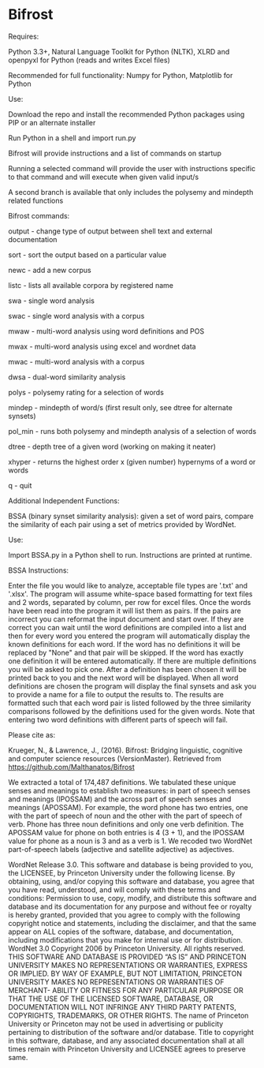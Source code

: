 # Bifrost


Requires:

Python 3.3+, Natural Language Toolkit for Python (NLTK), XLRD and openpyxl for Python (reads and writes Excel files)

Recommended for full functionality: Numpy for Python, Matplotlib for Python

Use:

Download the repo and install the recommended Python packages using PIP or an alternate installer

Run Python in a shell and import run.py

Bifrost will provide instructions and a list of commands on startup

Running a selected command will provide the user with instructions specific to that command and will execute when given valid input/s

A second branch is available that only includes the polysemy and mindepth related functions

Bifrost commands:

output - change type of output between shell text and external documentation

sort - sort the output based on a particular value

newc - add a new corpus

listc - lists all available corpora by registered name

swa - single word analysis

swac - single word analysis with a corpus

mwaw - multi-word analysis using word definitions and POS

mwax - multi-word analysis using excel and wordnet data

mwac - multi-word analysis with a corpus

dwsa - dual-word similarity analysis

polys - polysemy rating for a selection of words

mindep - mindepth of word/s (first result only, see dtree for alternate synsets)

pol_min - runs both polysemy and mindepth analysis of a selection of words

dtree - depth tree of a given word (working on making it neater)

xhyper - returns the highest order x (given number) hypernyms of a word or words

q - quit


Additional Independent Functions:

BSSA (binary synset similarity analysis): given a set of word pairs, compare the similarity of each pair using a set of metrics provided by WordNet.

Use:

Import BSSA.py in a Python shell to run. Instructions are printed at runtime.

BSSA Instructions:

Enter the file you would like to analyze, acceptable file types are '.txt' and
'.xlsx'. The program will assume white-space based formatting for text files
and 2 words, separated by column, per row for excel files. Once the words have
been read into the program it will list them as pairs. If the pairs are
incorrect you can reformat the input document and start over. If they are
correct you can wait until the word definitions are compiled into a list and
then for every word you entered the program will automatically display the
known definitions for each word. If the word has no definitions it will be
replaced by "None" and that pair will be skipped. If the word has exactly one
definition it will be entered automatically. If there are multiple definitions
you will be asked to pick one. After a definition has been chosen it will be
printed back to you and the next word will be displayed. When all word
definitions are chosen the program will display the final synsets and ask you to
provide a name for a file to output the results to. The results are formatted
such that each word pair is listed followed by the three similarity comparisons
followed by the definitions used for the given words. Note that entering two
word definitions with different parts of speech will fail.

Please cite as:

Krueger, N., & Lawrence, J., (2016). Bifrost: Bridging linguistic, cognitive and computer science resources (VersionMaster). Retrieved from https://github.com/Malthanatos/Bifrost

We extracted a total of 174,487 definitions. We tabulated these unique senses and meanings to establish two measures: in part of speech senses and meanings (IPOSSAM) and the across part of speech senses and meanings (APOSSAM). For example, the word phone has two entries, one with the part of speech of noun and the other with the part of speech of verb. Phone has three noun definitions and only one verb definition. The APOSSAM value for phone on both entries is 4 (3 + 1), and the IPOSSAM value for phone as a noun is 3 and as a verb is 1. We recoded two WordNet part-of-speech labels (adjective and satellite adjective) as adjectives. 

WordNet Release 3.0. This software and database is being provided to you, the LICENSEE, by Princeton University under the following license. By obtaining, using, and/or copying this software and database, you agree that you have read, understood, and will comply with these terms and conditions: Permission to use, copy, modify, and distribute this software and database and its documentation for any purpose and without fee or royalty is hereby granted, provided that you agree to comply with the following copyright notice and statements, including the disclaimer, and that the same appear on ALL copies of the software, database, and documentation, including modifications that you make for internal use or for distribution. WordNet 3.0 Copyright 2006 by Princeton University. All rights reserved. THIS SOFTWARE AND DATABASE IS PROVIDED “AS IS” AND PRINCETON UNIVERSITY MAKES NO REPRESENTATIONS OR WARRANTIES, EXPRESS OR IMPLIED. BY WAY OF EXAMPLE, BUT NOT LIMITATION, PRINCETON UNIVERSITY MAKES NO REPRESENTATIONS OR WARRANTIES OF MERCHANT- ABILITY OR FITNESS FOR ANY PARTICULAR PURPOSE OR THAT THE USE OF THE LICENSED SOFTWARE, DATABASE, OR DOCUMENTATION WILL NOT INFRINGE ANY THIRD PARTY PATENTS, COPYRIGHTS, TRADEMARKS, OR OTHER RIGHTS. The name of Princeton University or Princeton may not be used in advertising or publicity pertaining to distribution of the software and/or database. Title to copyright in this software, database, and any associated documentation shall at all times remain with Princeton University and LICENSEE agrees to preserve same.
